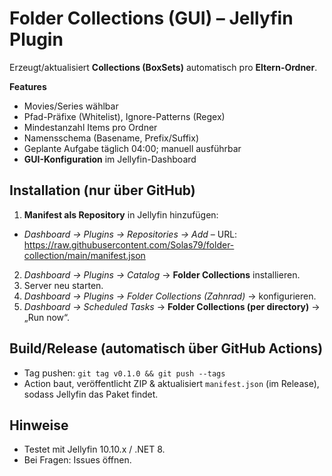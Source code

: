 # Folder Collections (GUI) – Jellyfin Plugin

Erzeugt/aktualisiert **Collections (BoxSets)** automatisch pro **Eltern-Ordner**.

**Features**
- Movies/Series wählbar
- Pfad-Präfixe (Whitelist), Ignore-Patterns (Regex)
- Mindestanzahl Items pro Ordner
- Namensschema (Basename, Prefix/Suffix)
- Geplante Aufgabe täglich 04:00; manuell ausführbar
- **GUI-Konfiguration** im Jellyfin-Dashboard

## Installation (nur über GitHub)
1. **Manifest als Repository** in Jellyfin hinzufügen:
- *Dashboard → Plugins → Repositories → Add* – URL: https://raw.githubusercontent.com/Solas79/folder-collection/main/manifest.json
2. *Dashboard → Plugins → Catalog* → **Folder Collections** installieren.
3. Server neu starten.
4. *Dashboard → Plugins → Folder Collections (Zahnrad)* → konfigurieren.
5. *Dashboard → Scheduled Tasks* → **Folder Collections (per directory)** → „Run now“.

## Build/Release (automatisch über GitHub Actions)
- Tag pushen: `git tag v0.1.0 && git push --tags`
- Action baut, veröffentlicht ZIP & aktualisiert `manifest.json` (im Release), sodass Jellyfin das Paket findet.

## Hinweise
- Testet mit Jellyfin 10.10.x / .NET 8.
- Bei Fragen: Issues öffnen.
